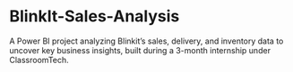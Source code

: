 # BlinkIt-Sales-Analysis
A Power BI project analyzing Blinkit’s sales, delivery, and inventory data to uncover key business insights, built during a 3-month internship under ClassroomTech.
